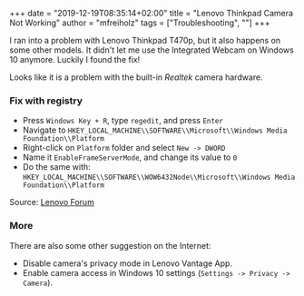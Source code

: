 +++
date = "2019-12-19T08:35:14+02:00"
title = "Lenovo Thinkpad Camera Not Working"
author = "mfreiholz"
tags = ["Troubleshooting", ""]
+++

I ran into a problem with Lenovo Thinkpad T470p, but it also happens on some other models. It didn't let me use the Integrated Webcam on Windows 10 anymore. Luckily I found the fix!
<!--more-->

Looks like it is a problem with the built-in _Realtek_ camera hardware.

### Fix with registry

- Press `Windows Key + R`, type `regedit`, and press `Enter`
- Navigate to `HKEY_LOCAL_MACHINE\\SOFTWARE\\Microsoft\\Windows Media Foundation\\Platform`
- Right-click on `Platform` folder and select `New -> DWORD`
- Name it `EnableFrameServerMode`, and change its value to `0`
- Do the same with: `HKEY_LOCAL_MACHINE\\SOFTWARE\\WOW6432Node\\Microsoft\\Windows Media Foundation\\Platform`

Source: [Lenovo Forum](https://forums.lenovo.com/t5/ThinkPad-X-Series-Laptops/X1-Build-in-camera-freezes-and-displays-just-first-frame/m-p/4558178#M106470)

### More

There are also some other suggestion on the Internet:

- Disable camera's privacy mode in Lenovo Vantage App.
- Enable camera access in Windows 10 settings (`Settings -> Privacy -> Camera`).
